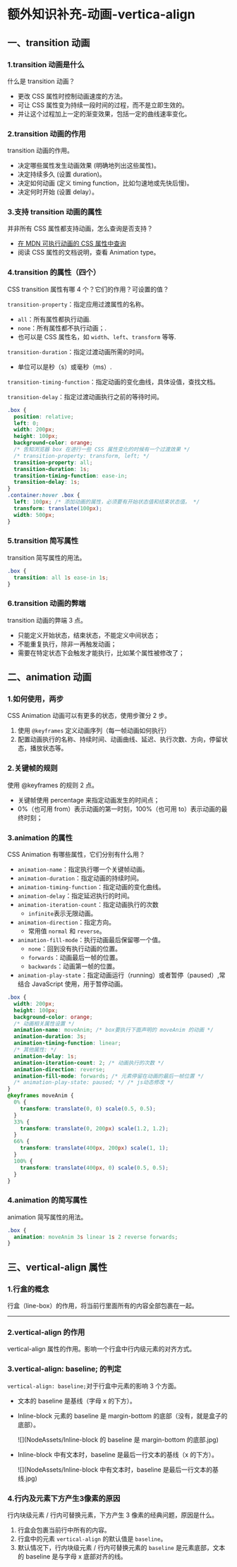 # 额外知识补充-动画-vertica-align

## 一、transition  动画

### 1.transition 动画是什么

什么是 transition 动画？

- 更改 CSS 属性时控制动画速度的方法。
- 可让 CSS 属性变为持续一段时间的过程，而不是立即生效的。
- 并让这个过程加上一定的渐变效果，包括一定的曲线速率变化。

### 2.transition 动画的作用

transition 动画的作用。

- 决定哪些属性发生动画效果 (明确地列出这些属性)。
- 决定持续多久 (设置 duration)。
- 决定如何动画 (定义 timing function，比如匀速地或先快后慢)。
- 决定何时开始 (设置 delay）。

### 3.支持 transition 动画的属性

并非所有 CSS 属性都支持动画，怎么查询是否支持？

- [在 MDN 可执行动画的 CSS 属性中查询](https://developer.mozilla.org/zh-CN/docs/Web/CSS/CSS_animated_properties)
- 阅读 CSS 属性的文档说明，查看 Animation type。

### 4.transition 的属性（四个）

CSS transition 属性有哪 4 个？它们的作用？可设置的值？

`transition-property`：指定应用过渡属性的名称。

- `all`：所有属性都执行动画.
- `none`：所有属性都不执行动画；.
- 也可以是 CSS 属性名，如 `width`、`left`、`transform` 等等.

`transition-duration`：指定过渡动画所需的时间。

- 单位可以是秒（s）或毫秒（ms）.

`transition-timing-function`：指定动画的变化曲线，具体设值，查找文档。

`transition-delay`：指定过渡动画执行之前的等待时间。

```css
.box {
  position: relative;
  left: 0;
  width: 200px;
  height: 100px;
  background-color: orange;
  /* 告知浏览器 box 在进行一些 CSS 属性变化的时候有一个过渡效果 */
  /* transition-property: transform, left; */
  transition-property: all;
  transition-duration: 1s;
  transition-timing-function: ease-in;
  transition-delay: 1s;
}
.container:hover .box {
  left: 100px; /* 添加动画的属性，必须要有开始状态值和结束状态值。 */
  transform: translate(100px);
  width: 500px;
}
```

### 5.transition 简写属性

transition 简写属性的用法。

```css
.box {
  transition: all 1s ease-in 1s;
}
```

### 6.transition 动画的弊端

transition 动画的弊端 3 点。

- 只能定义开始状态，结束状态，不能定义中间状态；
- 不能重复执行，除非一再触发动画；
- 需要在特定状态下会触发才能执行，比如某个属性被修改了；

## 二、animation 动画

### 1.如何使用，两步

CSS Animation 动画可以有更多的状态，使用步骤分 2 步。

1. 使用 `@keyframes` 定义动画序列（每一帧动画如何执行）
2. 配置动画执行的名称、持续时间、动画曲线、延迟、执行次数、方向，停留状态，播放状态等。

### 2.关键帧的规则

使用 @keyframes 的规则 2 点。

- 关键帧使用 percentage 来指定动画发生的时间点；
- 0%（也可用 from）表示动画的第一时刻，100%（也可用 to）表示动画的最终时刻；

### 3.animation 的属性

CSS Animation 有哪些属性，它们分别有什么用？

- `animation-name`：指定执行哪一个关键帧动画。
- `animation-duration`：指定动画的持续时间。
- `animation-timing-function`：指定动画的变化曲线。
- `animation-delay`：指定延迟执行的时间。
- `animation-iteration-count`：指定动画执行的次数
  - `infinite`表示无限动画。
- `animation-direction`：指定方向。
  - 常用值 `normal` 和 `reverse`。
- `animation-fill-mode`：执行动画最后保留哪一个值。
  - `none`：回到没有执行动画的位置。
  - `forwards`：动画最后一帧的位置。
  - `backwards`：动画第一帧的位置。
- `animation-play-state`：指定动画运行（running）或者暂停（paused）,常结合 JavaScript 使用，用于暂停动画。

```css
.box {
  width: 200px;
  height: 100px;
  background-color: orange;
  /* 动画相关属性设置 */
  animation-name: moveAnim; /* box要执行下面声明的 moveAnim 的动画 */
  animation-duration: 3s;
  animation-timing-function: linear;
  /* 其他属性: */
  animation-delay: 1s;
  animation-iteration-count: 2; /* 动画执行的次数 */
  animation-direction: reverse;
  animation-fill-mode: forwards; /* 元素停留在动画的最后一帧位置 */
  /* animation-play-state: paused; */ /* js动态修改 */
}
@keyframes moveAnim {
  0% {
    transform: translate(0, 0) scale(0.5, 0.5);
  }
  33% {
    transform: translate(0, 200px) scale(1.2, 1.2);
  }
  66% {
    transform: translate(400px, 200px) scale(1, 1);
  }
  100% {
    transform: translate(400px, 0) scale(0.5, 0.5);
  }
}
```

### 4.animation 的简写属性

animation 简写属性的用法。

```css
.box {
  animation: moveAnim 3s linear 1s 2 reverse forwards;
}
```

## 三、vertical-align 属性

### 1.行盒的概念

行盒（line-box）的作用，将当前行里面所有的内容全部包裹在一起。

---

### 2.vertical-align 的作用

vertical-align 属性的作用。影响一个行盒中行内级元素的对齐方式。

### 3.vertical-align: baseline; 的判定

`vertical-align: baseline;`对于行盒中元素的影响 3 个方面。

- 文本的 baseline 是基线（字母 x 的下方）。

- Inline-block 元素的 baseline 是 margin-bottom 的底部（没有，就是盒子的底部）。

  ![](NodeAssets/Inline-block 的 baseline 是 margin-bottom 的底部.jpg)

- Inline-block 中有文本时，baseline 是最后一行文本的基线（x 的下方）。

  ![](NodeAssets/Inline-block 中有文本时，baseline 是最后一行文本的基线.jpg)

### 4.行内及元素下方产生3像素的原因

行内块级元素 / 行内可替换元素，下方产生 3 像素的经典问题，原因是什么。

1. 行盒会包裹当前行中所有的内容。
2. 行盒中的元素 `vertical-align` 的默认值是 `baseline`。
3. 默认情况下，行内块级元素 / 行内可替换元素的 `baseline` 是元素底部，文本的 baseline 是与字母 x 底部对齐的线。

